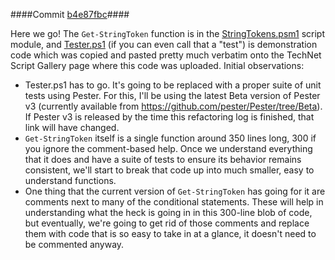 ####Commit [b4e87fbc](https://github.com/dlwyatt/RefactoringPowerShellWithPester/commit/b4e87fbc9a841fa383fa84fe1992c930d8f835b1)####

Here we go!  The `Get-StringToken` function is in the [StringTokens.psm1](https://github.com/dlwyatt/RefactoringPowerShellWithPester/blob/b4e87fbc9a841fa383fa84fe1992c930d8f835b1/StringTokens.psm1) script module, and [Tester.ps1](https://github.com/dlwyatt/RefactoringPowerShellWithPester/blob/b4e87fbc9a841fa383fa84fe1992c930d8f835b1/Tester.ps1) (if you can even call that a "test") is demonstration code which was copied and pasted pretty much verbatim onto the TechNet Script Gallery page where this code was uploaded.  Initial observations:

- Tester.ps1 has to go.  It's going to be replaced with a proper suite of unit tests using Pester.  For this, I'll be using the latest Beta version of Pester v3 (currently available from https://github.com/pester/Pester/tree/Beta).  If Pester v3 is released by the time this refactoring log is finished, that link will have changed.
- `Get-StringToken` itself is a single function around 350 lines long, 300 if you ignore the comment-based help.  Once we understand everything that it does and have a suite of tests to ensure its behavior remains consistent, we'll start to break that code up into much smaller, easy to understand functions.
- One thing that the current version of `Get-StringToken` has going for it are comments next to many of the conditional statements.  These will help in understanding what the heck is going in in this 300-line blob of code, but eventually, we're going to get rid of those comments and replace them with code that is so easy to take in at a glance, it doesn't need to be commented anyway.
